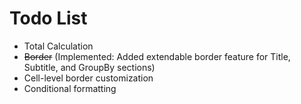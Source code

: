# Todo List

- Total Calculation
- ~~Border~~ (Implemented: Added extendable border feature for Title, Subtitle, and GroupBy
  sections)
- Cell-level border customization
- Conditional formatting
